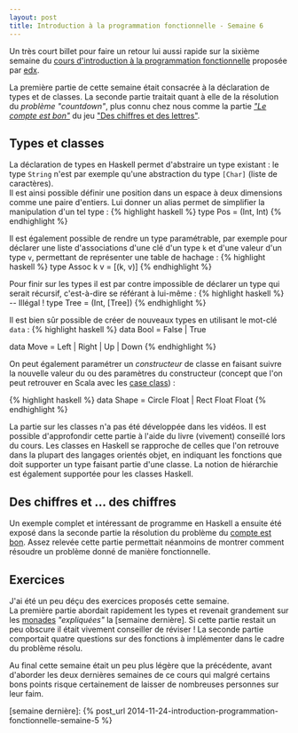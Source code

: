 ```yaml
---
layout: post
title: Introduction à la programmation fonctionnelle - Semaine 6
---
```


Un très court billet pour faire un retour lui aussi rapide sur la sixième semaine du [cours d'introduction à la programmation fonctionnelle] proposée par [edx].  

La première partie de cette semaine était consacrée à la déclaration de types et de classes. La seconde partie traitait quant à elle de la résolution du _problème "countdown"_, plus connu chez nous comme la partie _["Le compte est bon"]_ du jeu ["Des chiffres et des lettres"].  

## Types et classes
La déclaration de types en Haskell permet d'abstraire un type existant : le type `String` n'est par exemple qu'une abstraction du type `[Char]` (liste de caractères).  
Il est ainsi possible définir une position dans un espace à deux dimensions comme une paire d'entiers. Lui donner un alias permet de simplifier la manipulation d'un tel type :
{% highlight haskell %}
type Pos = (Int, Int)
{% endhighlight %}

Il est également possible de rendre un type paramétrable, par exemple pour déclarer une liste d'associations d'une clé d'un type `k` et d'une valeur d'un type `v`, permettant de représenter une table de hachage :
{% highlight haskell %}
type Assoc k v = [(k, v)]
{% endhighlight %}

Pour finir sur les types il est par contre impossible de déclarer un type qui serait récursif, c'est-à-dire se référant à lui-même :
{% highlight haskell %}
-- Illégal !
type Tree = (Int, [Tree])
{% endhighlight %}

Il est bien sûr possible de créer de nouveaux types en utilisant le mot-clé `data` :
{% highlight haskell %}
data Bool = False | True

data Move = Left | Right | Up | Down
{% endhighlight %}

On peut également paramétrer un _constructeur_ de classe en faisant suivre la nouvelle valeur du ou des paramètres du constructeur (concept que l'on peut retrouver en Scala avec les [case class]) :

{% highlight haskell %}
data Shape = Circle Float | Rect Float Float
{% endhighlight %}

La partie sur les classes n'a pas été développée dans les vidéos. Il est possible d'approfondir cette partie à l'aide du livre (vivement) conseillé lors du cours. Les classes en Haskell se rapproche de celles que l'on retrouve dans la plupart des langages orientés objet, en indiquant les fonctions que doit supporter un type faisant partie d'une classe. La notion de hiérarchie est également supportée pour les classes Haskell.

## Des chiffres et ... des chiffres
Un exemple complet et intéressant de programme en Haskell a ensuite été exposé dans la seconde partie la résolution du problème du [compte est bon]. Assez relevée cette partie permettait néanmoins de montrer comment résoudre un problème donné de manière fonctionnelle.

## Exercices
J'ai été un peu déçu des exercices proposés cette semaine.  
La première partie abordait rapidement les types et revenait grandement sur les [monades] _"expliquées"_ la [semaine dernière]. Si cette partie restait un peu obscure il était vivement conseiller de réviser ! La seconde partie comportait quatre questions sur des fonctions à implémenter dans le cadre du problème résolu.  

Au final cette semaine était un peu plus légère que la précédente, avant d'aborder les deux dernières semaines de ce cours qui malgré certains bons points risque certainement de laisser de nombreuses personnes sur leur faim.

[cours d'introduction à la programmation fonctionnelle]: https://www.edx.org/course/delftx/delftx-fp101x-introduction-functional-2126
[edx]: https://www.edx.org
["Le compte est bon"]: http://www.wikiwand.com/fr/Des_chiffres_et_des_lettres#/Le_Compte_est_bon
["Des chiffres et des lettres"]: http://www.wikiwand.com/fr/Des_chiffres_et_des_lettres
[case class]: http://www.scala-lang.org/old/node/107
[compte est bon]: http://www.wikiwand.com/fr/Des_chiffres_et_des_lettres#/Le_Compte_est_bon
[monades]: http://www.wikiwand.com/fr/Monade_%28informatique%29
[semaine dernière]: {% post_url 2014-11-24-introduction-programmation-fonctionnelle-semaine-5 %}

